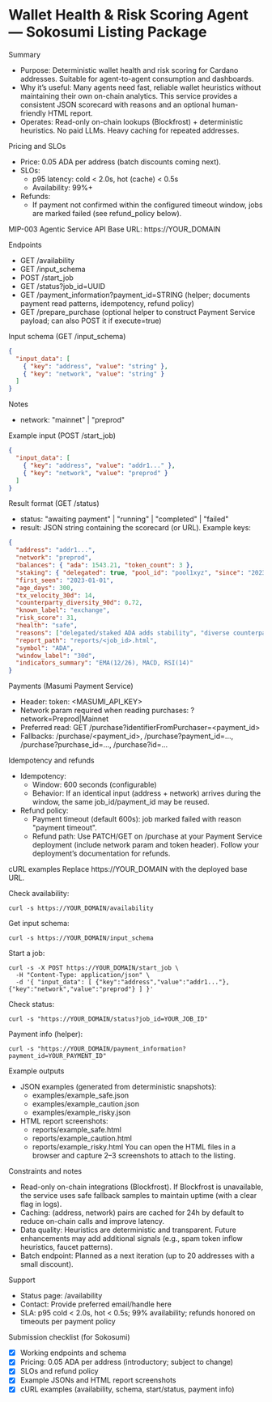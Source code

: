 # Wallet Health & Risk Scoring Agent — Sokosumi Listing Package

Summary
- Purpose: Deterministic wallet health and risk scoring for Cardano addresses. Suitable for agent-to-agent consumption and dashboards.
- Why it’s useful: Many agents need fast, reliable wallet heuristics without maintaining their own on-chain analytics. This service provides a consistent JSON scorecard with reasons and an optional human-friendly HTML report.
- Operates: Read-only on-chain lookups (Blockfrost) + deterministic heuristics. No paid LLMs. Heavy caching for repeated addresses.

Pricing and SLOs
- Price: 0.05 ADA per address (batch discounts coming next).
- SLOs:
  - p95 latency: cold < 2.0s, hot (cache) < 0.5s
  - Availability: 99%+
- Refunds:
  - If payment not confirmed within the configured timeout window, jobs are marked failed (see refund_policy below).

MIP-003 Agentic Service API
Base URL: https://YOUR_DOMAIN

Endpoints
- GET /availability
- GET /input_schema
- POST /start_job
- GET /status?job_id=UUID
- GET /payment_information?payment_id=STRING (helper; documents payment read patterns, idempotency, refund policy)
- GET /prepare_purchase (optional helper to construct Payment Service payload; can also POST it if execute=true)

Input schema (GET /input_schema)
```json
{
  "input_data": [
    { "key": "address", "value": "string" },
    { "key": "network", "value": "string" }
  ]
}
```
Notes
- network: "mainnet" | "preprod"

Example input (POST /start_job)
```json
{
  "input_data": [
    { "key": "address", "value": "addr1..." },
    { "key": "network", "value": "preprod" }
  ]
}
```

Result format (GET /status)
- status: "awaiting payment" | "running" | "completed" | "failed"
- result: JSON string containing the scorecard (or URL). Example keys:
```json
{
  "address": "addr1...",
  "network": "preprod",
  "balances": { "ada": 1543.21, "token_count": 3 },
  "staking": { "delegated": true, "pool_id": "pool1xyz", "since": "2023-11-01" },
  "first_seen": "2023-01-01",
  "age_days": 300,
  "tx_velocity_30d": 14,
  "counterparty_diversity_90d": 0.72,
  "known_label": "exchange",
  "risk_score": 31,
  "health": "safe",
  "reasons": ["delegated/staked ADA adds stability", "diverse counterparties", "known label: exchange"],
  "report_path": "reports/<job_id>.html",
  "symbol": "ADA",
  "window_label": "30d",
  "indicators_summary": "EMA(12/26), MACD, RSI(14)"
}
```

Payments (Masumi Payment Service)
- Header: token: <MASUMI_API_KEY>
- Network param required when reading purchases: ?network=Preprod|Mainnet
- Preferred read: GET /purchase?identifierFromPurchaser=<payment_id>
- Fallbacks: /purchase/<payment_id>, /purchase?payment_id=..., /purchase?purchase_id=..., /purchase?id=...

Idempotency and refunds
- Idempotency:
  - Window: 600 seconds (configurable)
  - Behavior: If an identical input (address + network) arrives during the window, the same job_id/payment_id may be reused.
- Refund policy:
  - Payment timeout (default 600s): job marked failed with reason "payment timeout".
  - Refund path: Use PATCH/GET on /purchase at your Payment Service deployment (include network param and token header). Follow your deployment’s documentation for refunds.

cURL examples
Replace https://YOUR_DOMAIN with the deployed base URL.

Check availability:
```
curl -s https://YOUR_DOMAIN/availability
```

Get input schema:
```
curl -s https://YOUR_DOMAIN/input_schema
```

Start a job:
```
curl -s -X POST https://YOUR_DOMAIN/start_job \
  -H "Content-Type: application/json" \
  -d '{ "input_data": [ {"key":"address","value":"addr1..."}, {"key":"network","value":"preprod"} ] }'
```

Check status:
```
curl -s "https://YOUR_DOMAIN/status?job_id=YOUR_JOB_ID"
```

Payment info (helper):
```
curl -s "https://YOUR_DOMAIN/payment_information?payment_id=YOUR_PAYMENT_ID"
```

Example outputs
- JSON examples (generated from deterministic snapshots):
  - examples/example_safe.json
  - examples/example_caution.json
  - examples/example_risky.json
- HTML report screenshots:
  - reports/example_safe.html
  - reports/example_caution.html
  - reports/example_risky.html
You can open the HTML files in a browser and capture 2–3 screenshots to attach to the listing.

Constraints and notes
- Read-only on-chain integrations (Blockfrost). If Blockfrost is unavailable, the service uses safe fallback samples to maintain uptime (with a clear flag in logs).
- Caching: (address, network) pairs are cached for 24h by default to reduce on-chain calls and improve latency.
- Data quality: Heuristics are deterministic and transparent. Future enhancements may add additional signals (e.g., spam token inflow heuristics, faucet patterns).
- Batch endpoint: Planned as a next iteration (up to 20 addresses with a small discount).

Support
- Status page: /availability
- Contact: Provide preferred email/handle here
- SLA: p95 cold < 2.0s, hot < 0.5s; 99% availability; refunds honored on timeouts per payment policy

Submission checklist (for Sokosumi)
- [x] Working endpoints and schema
- [x] Pricing: 0.05 ADA per address (introductory; subject to change)
- [x] SLOs and refund policy
- [x] Example JSONs and HTML report screenshots
- [x] cURL examples (availability, schema, start/status, payment info)
